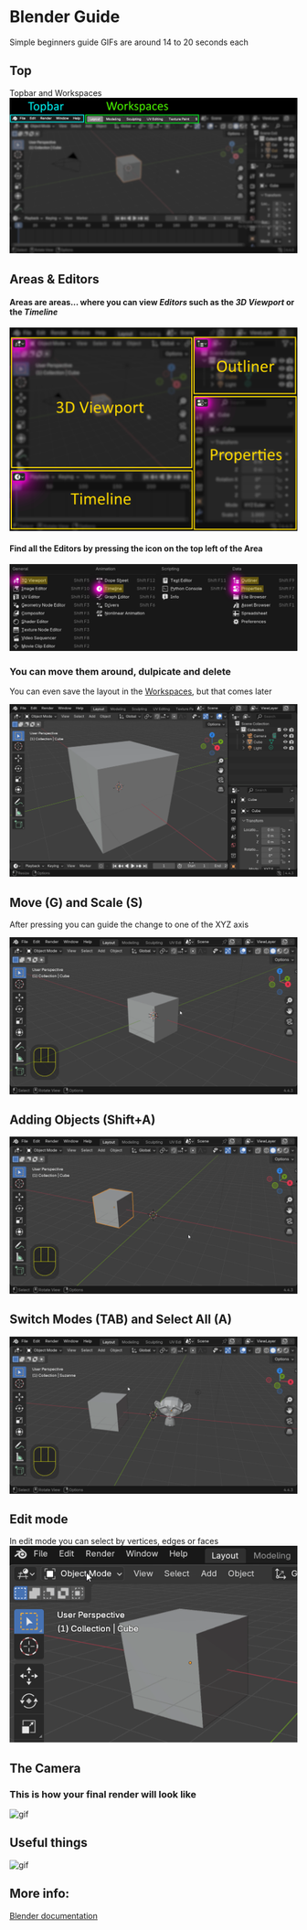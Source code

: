 # Blender Guide

Simple beginners guide
GIFs are around 14 to 20 seconds each

## Top
Topbar and Workspaces
![blendertop](images/blendertop.png)

## Areas & Editors
#### Areas are areas... where you can view *Editors* such as the *3D Viewport* or the *Timeline*
![areas](images/areas.png)

#### Find all the Editors by pressing the icon on the top left of the Area
![areas2](images/areas2.png)
### You can move them around, dulpicate and delete
You can even save the layout in the [Workspaces](#Top), but that comes later

![blendergif](images/blendergif.gif)

## Move (G) and Scale (S)
After pressing you can guide the change to one of the XYZ axis

![gif](images/movescale.gif)

## Adding Objects (Shift+A)
![gif](images/adding.gif)

## Switch Modes (TAB) and Select All (A)
![gif](images/tabandshifta.gif)

## Edit mode
In edit mode you can select by vertices, edges or faces
![gif](images/editmode.gif)


## The Camera
### This is how your final render will look like
![gif](images/camera.gif)

## Useful things
![gif](images/useful.gif)


## More info:
[Blender documentation](https://docs.blender.org/manual/en/latest/index.html)
